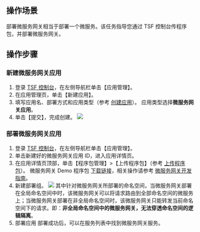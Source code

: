 ## 操作场景
部署微服务网关相当于部署一个微服务。该任务指导您通过 TSF 控制台传程序包，并部署微服务网关。

## 操作步骤
### 新建微服务网关应用
1. 登录 [TSF 控制台](https://console.cloud.tencent.com/tsf)，在左侧导航栏单击【应用管理】。
2. 在应用管理页，单击【新建应用】。
3. 填写应用名、部署方式和应用类型（参考 [创建应用](https://cloud.tencent.com/document/product/649/13686)）。
 应用类型选择**微服务网关应用**。
4. 单击【提交】，完成创建。
![](https://main.qcloudimg.com/raw/c02f7a4fe49875c9ade3849280991b35.png)


### 部署微服务网关应用
1. 登录 [TSF 控制台](https://console.cloud.tencent.com/tsf)，在左侧导航栏单击【应用管理】。
2. 单击新建好的微服务网关应用 ID，进入应用详情页。
3. 在应用详情页顶部，单击【程序包管理】>【上传程序包】（参考 [上传程序包](https://cloud.tencent.com/document/product/649/15526)）。
微服务网关 Demo 程序包 [下载链接](https://alon-deployment-gz-1257356411.cos.ap-guangzhou.myqcloud.com/tsf-demo-simple-1.16.0.zip?_ga=1.39151207.510479937.1548238548 )，相关操作请参考 [微服务网关开发指南](https://cloud.tencent.com/document/product/649/40428)。
4. 新建部署组。
![](https://main.qcloudimg.com/raw/59e0a91e887ecb714dde570c9921de4a.png)
其中针对微服务网关所部署的命名空间，当微服务网关部署在全局命名空间中时，该微服务网关可以将请求路由到全部命名空间的微服务上；当微服务网关部署在非全局命名空间时，该微服务网关只能转发当前命名空间下的请求。即：**非全局命名空间中的微服务网关，无法穿透命名空间的逻辑隔离**。
5. 部署应用
   部署成功后，可以在服务列表中找到微服务网关服务。
